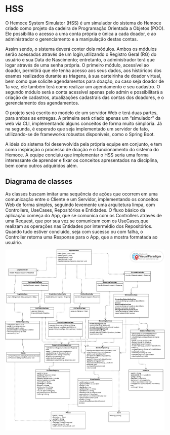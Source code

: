 # HSS 

O Hemoce System Simulator (HSS) é um simulador do sistema do Hemoce criado como projeto da cadeira
de Programação Orientada a Objetos (POO). Ele possibilita o acesso a uma conta própria e única a cada
doador, e ao administrador o gerenciamento e a manipulação destas contas.

Assim sendo, o sistema deverá conter dois módulos. Ambos os módulos serão acessados através de um
login,utilizando o Registro Geral (RG) do usuário e sua Data de Nascimento; entretanto, o administrador terá
que logar através de uma senha própria. O primeiro módulo, acessível ao doador, permitirá que ele tenha
acesso aos seus dados, aos históricos dos exames realizados durante as triagens, à sua carteirinha de doador
virtual, bem como que solicite agendamentos para doação, ou caso seja doador de 1a vez, ele também terá
como realizar um agendamento e seu cadastro. O segundo módulo será a conta acessível apenas pelo admin e
possibilitará a criação de cadastros, atualizações cadastrais das contas dos doadores, e o gerenciamento dos
agendamentos.

O projeto será escrito no modelo de um servidor Web e terá duas partes, para ambas as entregas. A primeira
será criado apenas um “simulador” da web via CLI, implementando alguns conceitos de forma muito
simplória. Já na segunda, é esperado que seja implementado um servidor de fato, utilizando-se de
frameworks robustos disponíveis, como o Spring Boot.

A ideia do sistema foi desenvolvida pela própria equipe em conjunto, e tem como inspiração o processo de
doação e o funcionamento do sistema do Hemoce. A equipe concluiu que implementar o HSS seria uma
forma interessante de aprender e fixar os conceitos apresentados na disciplina, bem como outros adquiridos
além.

## Diagrama de classes


As classes buscam imitar uma sequência de ações que ocorrem em uma comunicação entre o Cliente e um
Servidor, implementando os conceitos Web de forma simples, seguindo levemente uma arquitetura limpa,
com Controllers, UseCases, Repositórios e Entidades. O fluxo básico da aplicação começa do App, que se
comunica com os Controllers através de uma Request, que por sua vez se comunicam com os UseCases,que realizam as operações nas Entidades por intermédio dos Repositórios. Quando tudo estiver concluído,
seja com sucesso ou com falha, o Controller retorna uma Response para o App, que a mostra formatada ao
usuário.

![](.github/diagrama.png)
